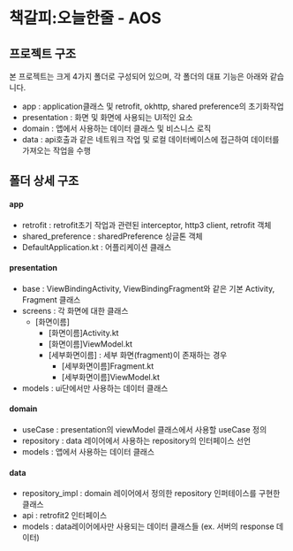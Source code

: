 # 책갈피:오늘한줄 - AOS

## 프로젝트 구조
본 프로젝트는 크게 4가지 폴더로 구성되어 있으며, 각 폴더의 대표 기능은 아래와 같습니다.
- app : application클래스 및 retrofit, okhttp, shared preference의 초기화작업
- presentation : 화면 및 화면에 사용되는 UI적인 요소
- domain : 앱에서 사용하는 데이터 클래스 및 비스니스 로직
- data : api호출과 같은 네트워크 작업 및 로컬 데이터베이스에 접근하여 데이터를 가져오는 작업을 수행

## 폴더 상세 구조
#### app
- retrofit : retrofit초기 작업과 관련된 interceptor, http3 client, retrofit 객체
- shared_preference : sharedPreference 싱글톤 객체
- DefaultApplication.kt : 어플리케이션 클래스

#### presentation
- base : ViewBindingActivity, ViewBindingFragment와 같은 기본 Activity, Fragment 클래스
- screens : 각 화면에 대한 클래스
  - [화면이름]
    - [화면이름]Activity.kt
    - [화면이름]ViewModel.kt
    - [세부화면이름] : 세부 화면(fragment)이 존재하는 경우
      - [세부화면이름]Fragment.kt
      - [세부화면이름]ViewModel.kt
- models : ui단에서만 사용하는 데이터 클래스

#### domain
- useCase : presentation의 viewModel 클래스에서 사용할 useCase 정의
- repository : data 레이어에서 사용하는 repository의 인터페이스 선언
- models : 앱에서 사용하는 데이터 클래스

#### data
- repository_impl : domain 레이어에서 정의한 repository 인퍼테이스를 구현한 클래스
- api : retrofit2 인터페이스
- models : data레이어에사만 사용되는 데이터 클래스들 (ex. 서버의 response 데이터)
